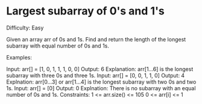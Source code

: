 # Largest subarray of 0's and 1's

Difficulty: Easy

Given an array arr of 0s and 1s. Find and return the length of the longest subarray with equal number of 0s and 1s.

Examples:

Input: arr[] = [1, 0, 1, 1, 1, 0, 0]
Output: 6
Explanation: arr[1...6] is the longest subarray with three 0s and three 1s.
Input: arr[] = [0, 0, 1, 1, 0]
Output: 4
Explnation: arr[0...3] or arr[1...4] is the longest subarray with two 0s and two 1s.
Input: arr[] = [0]
Output: 0
Explnation: There is no subarray with an equal number of 0s and 1s.
Constraints:
1 <= arr.size() <= 105
0 <= arr[i] <= 1

